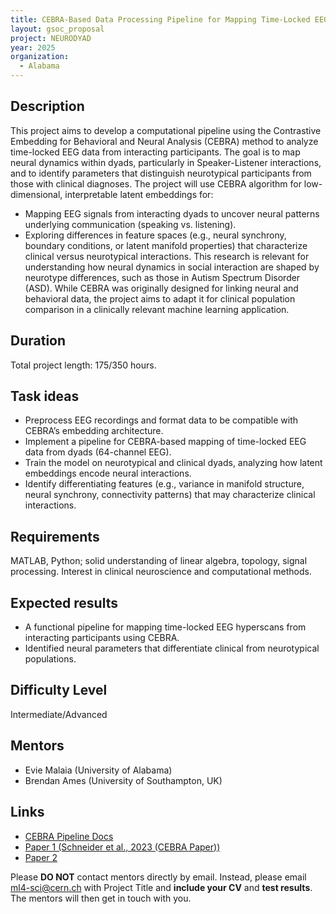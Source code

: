 ```yaml
---
title: CEBRA-Based Data Processing Pipeline for Mapping Time-Locked EEG Paired Sets in Interacting Participants
layout: gsoc_proposal
project: NEURODYAD
year: 2025
organization:
  - Alabama
---
```


## Description

This project aims to develop a computational pipeline using the Contrastive Embedding for Behavioral and Neural Analysis (CEBRA) method to analyze time-locked EEG data from interacting participants. The goal is to map neural dynamics within dyads, particularly in Speaker-Listener interactions, and to identify parameters that distinguish neurotypical participants from those with clinical diagnoses. The project will use CEBRA algorithm for low-dimensional, interpretable latent embeddings for: 
 * Mapping EEG signals from interacting dyads to uncover neural patterns underlying communication (speaking vs. listening).
 * Exploring differences in feature spaces (e.g., neural synchrony, boundary conditions, or latent manifold properties) that characterize clinical versus neurotypical interactions.
This research is relevant for understanding how neural dynamics in social interaction are shaped by neurotype differences, such as those in Autism Spectrum Disorder (ASD). While CEBRA was originally designed for linking neural and behavioral data, the project aims to adapt it for clinical population comparison in a clinically relevant machine learning application.



## Duration

Total project length: 175/350 hours.

## Task ideas
 * Preprocess EEG recordings and format data to be compatible with CEBRA’s embedding architecture.
 * Implement a pipeline for CEBRA-based mapping of time-locked EEG data from dyads (64-channel EEG).
 * Train the model on neurotypical and clinical dyads, analyzing how latent embeddings encode neural interactions.
 * Identify differentiating features (e.g., variance in manifold structure, neural synchrony, connectivity patterns) that may characterize clinical interactions.

<!-- ## Test
Please use [this link](https://docs.google.com/document/d/1QuG0Ho3pWsJGMx0fG969aBNfgPg-cDxU9w33ZuDEBng/edit?usp=sharing) to access the test for this project. -->

## Requirements
MATLAB, Python; solid understanding of linear algebra, topology, signal processing. Interest in clinical neuroscience and computational methods.

## Expected results
 * A functional pipeline for mapping time-locked EEG hyperscans from interacting participants using CEBRA.
 * Identified neural parameters that differentiate clinical from neurotypical populations.


## Difficulty Level
Intermediate/Advanced


## Mentors
 * Evie Malaia  (University of Alabama)
 * Brendan Ames (University of Southampton, UK)

## Links
 * [CEBRA Pipeline Docs](https://github.com/AdaptiveMotorControlLab/CEBRA)
 * [Paper 1 (Schneider et al., 2023 (CEBRA Paper))](https://arxiv.org/abs/2204.00673)
 * [Paper 2 ](https://arxiv.org/abs/2405.04248)

Please **DO NOT** contact mentors directly by email. Instead, please email [ml4-sci@cern.ch](mailto:ml4-sci@cern.ch) with Project Title and **include your CV** and **test results**. The mentors will then get in touch with you.

